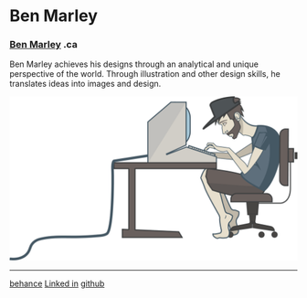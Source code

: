 # Ben Marley

### [Ben Marley](https://benmarleydesign.ca) .ca

Ben Marley achieves his designs through an analytical and unique perspective of the world. Through illustration and other design skills, he translates ideas into images and design.

![ben work graphic](images/ben-work-graphic.png)

---

[behance](https://www.behance.net/benmarley)
[Linked in](https://ca.linkedin.com/pub/ben-marley/b1/b22/4a1)
[github](https://github.com/benmarley)